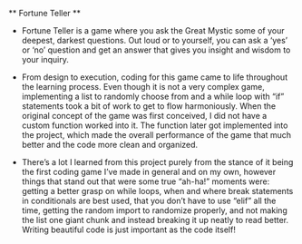 ** Fortune Teller **

- Fortune Teller is a game where you ask the Great Mystic some of your deepest, darkest questions. Out loud or to yourself, you can ask a ‘yes’ or ‘no’ question and get an answer that gives you insight and wisdom to your inquiry.

- From design to execution, coding for this game came to life throughout the learning process. Even though it is not a very complex game, implementing a list to randomly choose from and a while loop with “if” statements took a bit of work to get to flow harmoniously. When the original concept of the game was first conceived, I did not have a custom function worked into it. The function later got implemented into the project, which made the overall performance of the game that much better and the code more clean and organized.

- There’s a lot I learned from this project purely from the stance of it being the first coding game I’ve made in general and on my own, however things that stand out that were some true “ah-ha!” moments were: getting a better grasp on while loops, when and where break statements in conditionals are best used, that you don’t have to use “elif” all the time, getting the random import to randomize properly, and not making the list one giant chunk and instead breaking it up neatly to read better. Writing beautiful code is just important as the code itself! 
